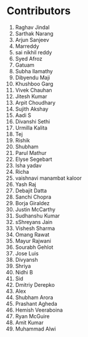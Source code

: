 # Contributors

<ol>
  <li>Raghav Jindal</li>
  <li>Sarthak Narang</li>
  <li>Arjun Sanjeev</li>
  <li>Marreddy</li>
  <li>sai nikhil reddy</li>
  <li>Syed Afroz</li>
  <li>Gatuam</li>
  <li>Subha Ilamathy</li>
  <li>Dibyendu Maji</li>
  <li>Khushboo Garg</li>
  <li>Vivek Chauhan</li>
  <li>Jitesh Kumar</li>
  <li>Arpit Choudhary</li>
  <li>Sujith Akshay</li>
  <li>Aadi S</li>
  <li>Divanshi Sethi</li>
  <li>Urmilla Kalita</li>
  <li>Tej</li>
  <li>Rishik</li>
  <li>Shubham</li>
  <li>Parul Mathur</li>
  <li>Elyse Segebart</li>
  <li>Isha yadav </li>
  <li>Richa</li>
  <li>vaishnavi manambat kaloor</li>
  <li>Yash Raj</li>
  <li>Debajit Datta</li>
  <li>Sanchi Chopra</li>
  <li>Borja Giraldez</li>
  <li>Justin McCarthy</li>
  <li>Sudhanshu Kumar</li>
  <li>sShreyans Jain</li>
  <li>Vishesh Sharma</li>
  <li>Omang Rawat</li>
  <li>Mayur Rajwani</li>
  <li>Sourabh Gehlot</li>
  <li>Jose Luis</li>
  <li>Divyansh</li>
  <li>Shriya</li>
  <li>Nidhi B</li>
  <li>Sid</li>
  <li>Dmitriy Derepko</li>
  <li>Alex</li>
  <li>Shubham Arora</li>
  <li>Prashant Agheda</li>
  <li>Hemish Veeraboina</li>
  <li>Ryan McGuire</li>
  <li>Amit Kumar</li>
  <li>Muhammad Alwi</li>
</ol>
